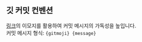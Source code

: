 ## 깃 커밋 컨벤션
[링크](https://gitmoji.dev/)의 이모지를 활용하여 커밋 메시지의 가독성을 높입니다. \
커밋 메시지 형식: `{gitmoji} {message}`
